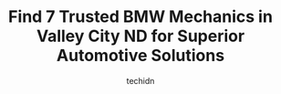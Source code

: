 ---
layout: ampstory
image: https://images.unsplash.com/photo-1546750921-ce6cc9add92f?ixlib=rb-4.0.3&ixid=MnwxMjA3fDB8MHxwaG90by1wYWdlfHx8fGVufDB8fHx8&auto=format&fit=crop&w=640&h=853&q=80
author: techidn
featured: false
description: When it comes to finding reliable automotive experts in Valley City ND, USA, look no further than the 7 best BMW Mechanic in the area. With their exceptional skills and dedication to providi
title: Find 7 Trusted BMW Mechanics in Valley City ND for Superior Automotive Solutions
cover:
   title: Find 7 Trusted BMW Mechanics in Valley City ND for Superior Automotive Solutions
   subtitle: Rickpate
   background: https://images.unsplash.com/photo-1546750921-ce6cc9add92f?ixlib=rb-4.0.3&ixid=MnwxMjA3fDB8MHxwaG90by1wYWdlfHx8fGVufDB8fHx8&auto=format&fit=crop&w=640&h=853&q=80

pages: 
 - layout: thirds
   top: <h1>#1 Bitz Tire & Services</h1>
   bottom: "<p>Easy to schedule my appt.  Got in quickly. They got the work done on my car as scheduled. Ready to go on time. Friendly and courteous people to work with.</p>"
   background: https://www.knot35.com/toplist/wp-content/uploads/2023/06/best-bmw-mechanic-1-in-valley-city-nd-1685837617.jpeg
   backgroundblur: true
 - layout: thirds
   top: <h1>#2 Quality Alignment & Brake Center</h1>
   bottom: "<p>1420 W Main St, Valley City, ND 58072, United States</p>"
   background: https://www.knot35.com/toplist/wp-content/uploads/2023/06/best-bmw-mechanic-2-in-valley-city-nd-1685837618.jpeg
   cta:
      link: https://www.knot35.com/toplist/find-7-trusted-bmw-mechanics-in-valley-city-nd-for-superior-automotive-solutions/
      text: Find 7 Trusted BMW Mechanics in Valley City ND for Superior Automotive Solutions
 - layout: thirds
   top: <h1>#3 Main Street Detailing & Towing</h1>
   bottom: "<p>502 Winter Show Rd SW, Valley City, ND 58072, United States</p>"
   background: https://www.knot35.com/toplist/wp-content/uploads/2023/06/best-bmw-mechanic-3-in-valley-city-nd-1685837618.jpeg
   cta:
      link: https://www.knot35.com/toplist/find-7-trusted-bmw-mechanics-in-valley-city-nd-for-superior-automotive-solutions/
      text: Find 7 Trusted BMW Mechanics in Valley City ND for Superior Automotive Solutions
 - layout: thirds
   top: <h1>#4 Berger Auto & Diesel Repair</h1>
   bottom: "<p>1030 7th St SE, Valley City, ND 58072, United States</p>"
   background: https://images.unsplash.com/photo-1613843873231-1447db182f97?ixlib=rb-4.0.3&ixid=MnwxMjA3fDB8MHxwaG90by1wYWdlfHx8fGVufDB8fHx8&auto=format&fit=crop&w=640&h=853&q=80
   cta:
      link: https://www.knot35.com/toplist/find-7-trusted-bmw-mechanics-in-valley-city-nd-for-superior-automotive-solutions/
      text: Find 7 Trusted BMW Mechanics in Valley City ND for Superior Automotive Solutions
 - layout: thirds
   top: <h1>#5 NAPA Auto Parts - Valley Auto Parts</h1>
   bottom: "<p>1545 W Main St, Valley City, ND 58072, United States</p>"
   background: https://images.unsplash.com/photo-1615749413727-825b59a857b5?ixlib=rb-4.0.3&ixid=MnwxMjA3fDB8MHxwaG90by1wYWdlfHx8fGVufDB8fHx8&auto=format&fit=crop&w=640&h=853&q=80
   cta:
      link: https://www.knot35.com/toplist/find-7-trusted-bmw-mechanics-in-valley-city-nd-for-superior-automotive-solutions/
      text: Find 7 Trusted BMW Mechanics in Valley City ND for Superior Automotive Solutions
 - layout: thirds
   top: <h1>#6 Valley Service</h1>
   bottom: "<p>357 Central Ave N, Valley City, ND 58072, United States</p>"
   background: https://images.unsplash.com/photo-1541356665065-22676f35dd40?ixlib=rb-4.0.3&ixid=MnwxMjA3fDB8MHxwaG90by1wYWdlfHx8fGVufDB8fHx8&auto=format&fit=crop&w=640&h=853&q=80
   cta:
      link: https://www.knot35.com/toplist/find-7-trusted-bmw-mechanics-in-valley-city-nd-for-superior-automotive-solutions/
      text: Find 7 Trusted BMW Mechanics in Valley City ND for Superior Automotive Solutions
 - layout: thirds
   top: <h1>#7 Valley Auto Body And Storage llc.</h1>
   bottom: "<p>755 15th Ave SW, Valley City, ND 58072, United States</p>"
   background: https://images.unsplash.com/photo-1515405295579-ba7b45403062?ixlib=rb-4.0.3&ixid=MnwxMjA3fDB8MHxwaG90by1wYWdlfHx8fGVufDB8fHx8&auto=format&fit=crop&w=640&h=853&q=80
   cta:
      link: https://www.knot35.com/toplist/find-7-trusted-bmw-mechanics-in-valley-city-nd-for-superior-automotive-solutions/
      text: Find 7 Trusted BMW Mechanics in Valley City ND for Superior Automotive Solutions
 - layout: thirds
   middle: Continue reading...
   background: https://images.unsplash.com/photo-1524169358666-79f22534bc6e?ixlib=rb-4.0.3&ixid=MnwxMjA3fDB8MHxwaG90by1wYWdlfHx8fGVufDB8fHx8&auto=format&fit=crop&w=640&h=853&q=80
   cta:
      link: https://www.knot35.com/toplist/find-7-trusted-bmw-mechanics-in-valley-city-nd-for-superior-automotive-solutions/
      text: Find 7 Trusted BMW Mechanics in Valley City ND for Superior Automotive Solutions
      
---